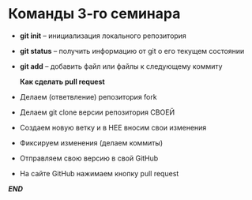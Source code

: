 # Команды 3-го семинара 

* **git init** – инициализация локального репозитория

* **git status** – получить информацию от git о его текущем состоянии

* **git add** – добавить файл или файлы к следующему коммиту


   **Как сделать pull request**

* Делаем   (ответвление) репозитория fork
* Делаем git clone   версии репозитория СВОЕЙ
* Создаем новую ветку и в НЕЕ вносим свои изменения
* Фиксируем изменения (делаем коммиты)
* Отправляем свою версию в свой GitHub
* На сайте GitHub нажимаем кнопку pull request

***END***